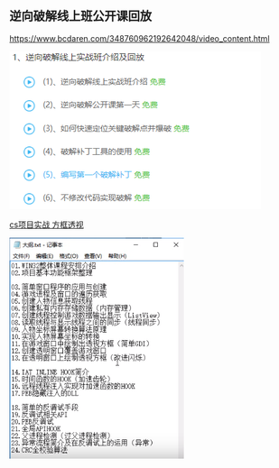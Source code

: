 ## 逆向破解线上班公开课回放

<https://www.bcdaren.com/348760962192642048/video_content.html>

![1592232190926](../img/1592232190926.png)





[cs项目实战 方框透视](https://www.bcdaren.com/340093712917073920/video_content.html)

![1592232612407](../img/1592232612407.png)


